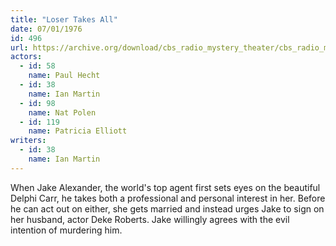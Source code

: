 ```yaml
---
title: "Loser Takes All"
date: 07/01/1976
id: 496
url: https://archive.org/download/cbs_radio_mystery_theater/cbs_radio_mystery_theater-0451-0500.zip/cbs_radio_mystery_theater-0451-0500%2Fcbsrmt_0496_loser_takes_all.mp3
actors:  
  - id: 58
    name: Paul Hecht  
  - id: 38
    name: Ian Martin  
  - id: 98
    name: Nat Polen  
  - id: 119
    name: Patricia Elliott
writers:  
  - id: 38
    name: Ian Martin
---
```

When Jake Alexander, the world's top agent first sets eyes on the beautiful Delphi Carr, he takes both a professional and personal interest in her. Before he can act out on either, she gets married and instead urges Jake to sign on her husband, actor Deke Roberts. Jake willingly agrees with the evil intention of murdering him.